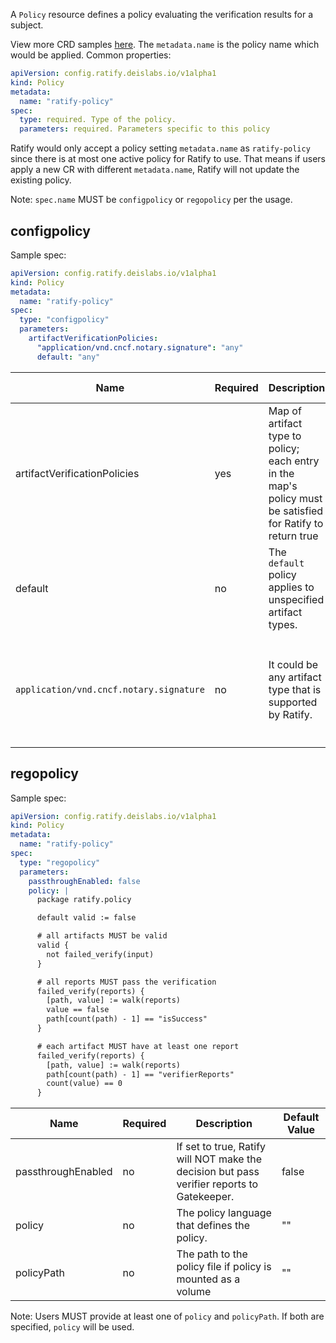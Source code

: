 A `Policy` resource defines a policy evaluating the verification results for a subject.

View more CRD samples [here](../../../config/samples/policy). The `metadata.name` is the policy name which would be applied. Common properties:
```yml
apiVersion: config.ratify.deislabs.io/v1alpha1
kind: Policy
metadata:
  name: "ratify-policy"
spec:
  type: required. Type of the policy.
  parameters: required. Parameters specific to this policy
```
Ratify would only accept a policy setting `metadata.name` as `ratify-policy` since there is at most one active policy for Ratify to use. That means if users apply a new CR with different `metadata.name`, Ratify will not update the existing policy.

Note: `spec.name` MUST be `configpolicy` or `regopolicy` per the usage.

## configpolicy
Sample spec:
```yml
apiVersion: config.ratify.deislabs.io/v1alpha1
kind: Policy
metadata:
  name: "ratify-policy"
spec:
  type: "configpolicy"
  parameters:
    artifactVerificationPolicies:
      "application/vnd.cncf.notary.signature": "any"
      default: "any"
```
| Name | Required | Description | Default Value |
| ----------- | -------- | ----------- | ------------- |
| artifactVerificationPolicies | yes | Map of artifact type to policy; each entry in the map's policy must be satisfied for Ratify to return true | "" |
| default | no | The `default` policy applies to unspecified artifact types. | "all" |
| `application/vnd.cncf.notary.signature` | no | It could be any artifact type that is supported by Ratify. | There is no default value, users must specify `any` or `all` |

## regopolicy
Sample spec:
```yml
apiVersion: config.ratify.deislabs.io/v1alpha1
kind: Policy
metadata:
  name: "ratify-policy"
spec:
  type: "regopolicy"
  parameters:
    passthroughEnabled: false
    policy: |
      package ratify.policy

      default valid := false

      # all artifacts MUST be valid
      valid {
        not failed_verify(input)
      }

      # all reports MUST pass the verification
      failed_verify(reports) {
        [path, value] := walk(reports)
        value == false
        path[count(path) - 1] == "isSuccess"
      }

      # each artifact MUST have at least one report
      failed_verify(reports) {
        [path, value] := walk(reports)
        path[count(path) - 1] == "verifierReports"
        count(value) == 0
      }
```
| Name | Required | Description | Default Value |
| ----------- | -------- | ----------- | ------------- |
| passthroughEnabled | no | If set to true, Ratify will NOT make the decision but pass verifier reports to Gatekeeper. | false |
| policy | no | The policy language that defines the policy. | "" |
| policyPath | no | The path to the policy file if policy is mounted as a volume | "" |

Note: Users MUST provide at least one of `policy` and `policyPath`. If both are specified, `policy` will be used. 